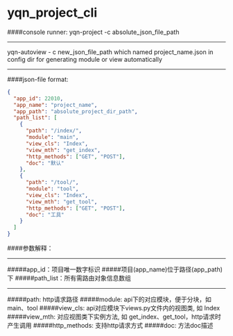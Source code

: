 # yqn_project_cli

####console runner:
yqn-project -c absolute_json_file_path
****
yqn-autoview - c new_json_file_path which named project_name.json in config dir for generating module or view automatically
****

####json-file format:
```json
{
  "app_id": 22010,
  "app_name": "project_name",
  "app_path": "absolute_project_dir_path",
  "path_list": [
    {
      "path": "/index/", 
      "module": "main",
      "view_cls": "Index",
      "view_mth": "get_index",
      "http_methods": ["GET", "POST"],
      "doc": "默认"
    },
    {
      "path": "/tool/",
      "module": "tool",
      "view_cls": "Index",
      "view_mth": "get_tool",
      "http_methods": ["GET", "POST"],
      "doc": "工具"
    }
  ]
}
```

####参数解释：
****
#####app_id：项目唯一数字标识
#####项目(app_name)位于路径(app_path)下
#####path_list：所有需路由对象信息数组
****
#####path: http请求路径
#####module: api下的对应模块，便于分块，如 main、tool
#####view_cls: api对应模块下views.py文件内的视图类, 如 Index
#####view_mth: 对应视图类下实例方法, 如 get_index、get_tool，http请求时产生调用
#####http_methods: 支持http请求方式
#####doc: 方法doc描述




